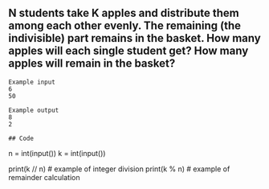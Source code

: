 ## N students take K apples and distribute them among each other evenly. The remaining (the indivisible) part remains in the basket. How many apples will each single student get? How many apples will remain in the basket?

```
Example input
6
50

Example output
8
2

```

```
## Code
```

n = int(input())
k = int(input())
   
print(k // n)   # example of integer division
print(k % n)    # example of remainder calculation 
```
```
